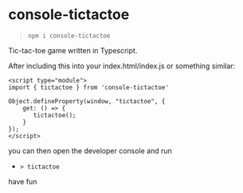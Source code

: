 # console-tictactoe
> `npm i console-tictactoe`

Tic-tac-toe game written in Typescript.

After including this into your index.html/index.js or something similar:

```
<script type="module">
import { tictactoe } from 'console-tictactoe'

Object.defineProperty(window, "tictactoe", {
    get: () => {
       tictactoe();
    }
});
</script>
```

you can then open the developer console and run
- `> tictactoe`

have fun
